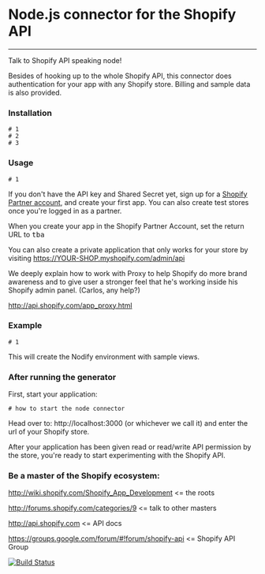 # Node.js connector for the Shopify API
***
Talk to Shopify API speaking node!

Besides of hooking up to the whole Shopify API, this connector does authentication for your app with any Shopify store. Billing and sample data is also provided.

### Installation

    # 1
    # 2
    # 3

### Usage

    # 1

If you don't have the API key and Shared Secret yet, sign up for a [Shopify Partner account](https://app.shopify.com/services/partners/signup/), and create your first app. You can also create test stores
once you're logged in as a partner.

When you create your app in the Shopify Partner Account, set the return URL to
<tt>tba</tt>

You can also create a private application that only works for your store by
visiting https://YOUR-SHOP.myshopify.com/admin/api

We deeply explain how to work with Proxy to help Shopify do more brand awareness and to give user a stronger feel that he's working inside his Shopify admin panel. (Carlos, any help?)

http://api.shopify.com/app_proxy.html

### Example

    # 1

This will create the Nodify environment with sample views.

### After running the generator

First, start your application:

    # how to start the node connector

Head over to: http://localhost:3000 (or whichever we call it) and enter the url of your Shopify store.

After your application has been given read or read/write API permission by the
store, you're ready to start experimenting with the Shopify API.

### Be a master of the Shopify ecosystem:

http://wiki.shopify.com/Shopify_App_Development <= the roots

http://forums.shopify.com/categories/9 <= talk to other masters

http://api.shopify.com <= API docs

https://groups.google.com/forum/#!forum/shopify-api <= Shopify API Group


[![Build Status](https://secure.travis-ci.org/Shopfrogs/Nodify.png?branch=master)](http://travis-ci.org/Shopfrogs/Nodify)
